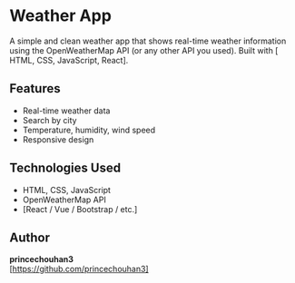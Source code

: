 
# Weather App

A simple and clean weather app that shows real-time weather information using the OpenWeatherMap API (or any other API you used). Built with [ HTML, CSS, JavaScript, React].

## Features
- Real-time weather data
- Search by city
- Temperature, humidity, wind speed
- Responsive design

## Technologies Used
- HTML, CSS, JavaScript
- OpenWeatherMap API
- [React / Vue / Bootstrap / etc.]

## Author
**princechouhan3**  
[https://github.com/princechouhan3]

